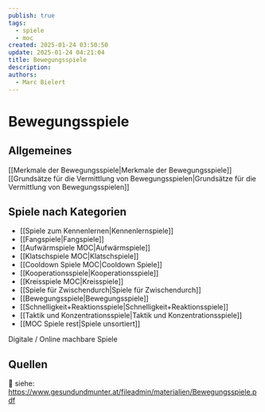 ```yaml
---
publish: true
tags:
  - spiele
  - moc
created: 2025-01-24 03:50:50
update: 2025-01-24 04:21:04
title: Bewegungsspiele
description: 
authors:
  - Marc Bielert
---
```


# Bewegungsspiele

## Allgemeines
[[Merkmale der Bewegungsspiele|Merkmale der Bewegungsspiele]]
[[Grundsätze für die Vermittlung von Bewegungsspielen|Grundsätze für die Vermittlung von Bewegungsspielen]]

## Spiele nach Kategorien

- [[Spiele zum Kennenlernen|Kennenlernspiele]]
- [[Fangspiele|Fangspiele]]
- [[Aufwärmspiele MOC|Aufwärmspiele]]
- [[Klatschspiele MOC|Klatschspiele]]
- [[Cooldown Spiele MOC|Cooldown Spiele]]
- [[Kooperationsspiele|Kooperationsspiele]]
- [[Kreisspiele MOC|Kreisspiele]]
- [[Spiele für Zwischendurch|Spiele für Zwischendurch]]
- [[Bewegungsspiele|Bewegungsspiele]]
- [[Schnelligkeit+Reaktionsspiele|Schnelligkeit+Reaktionsspiele]]
- [[Taktik und Konzentrationsspiele|Taktik und Konzentrationsspiele]]
- [[MOC Spiele rest|Spiele unsortiert]]

Digitale / Online machbare Spiele

## Quellen

🌲 siehe: https://www.gesundundmunter.at/fileadmin/materialien/Bewegungsspiele.pdf